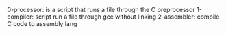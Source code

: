0-processor: is a script that runs a file through the C preprocessor
1-compiler: script run a file through gcc without linking
2-assembler: compile C code to assembly lang
